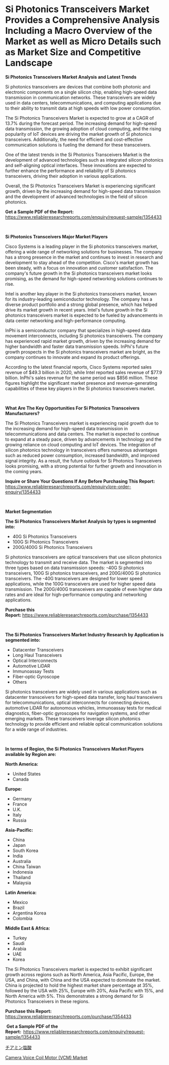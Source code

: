 <p><h1>Si Photonics Transceivers Market Provides a Comprehensive Analysis Including a Macro Overview of the Market as well as Micro Details such as Market Size and Competitive Landscape</h1></p><p><strong>Si Photonics Transceivers Market Analysis and Latest Trends</strong></p>
<p><p>Si photonics transceivers are devices that combine both photonic and electronic components on a single silicon chip, enabling high-speed data transmission in communication networks. These transceivers are widely used in data centers, telecommunications, and computing applications due to their ability to transmit data at high speeds with low power consumption.</p><p>The Si Photonics Transceivers Market is expected to grow at a CAGR of 13.7% during the forecast period. The increasing demand for high-speed data transmission, the growing adoption of cloud computing, and the rising popularity of IoT devices are driving the market growth of Si photonics transceivers. Additionally, the need for efficient and cost-effective communication solutions is fueling the demand for these transceivers.</p><p>One of the latest trends in the Si Photonics Transceivers Market is the development of advanced technologies such as integrated silicon photonics and self-aligning optical interfaces. These innovations are expected to further enhance the performance and reliability of Si photonics transceivers, driving their adoption in various applications.</p><p>Overall, the Si Photonics Transceivers Market is experiencing significant growth, driven by the increasing demand for high-speed data transmission and the development of advanced technologies in the field of silicon photonics.</p></p>
<p><strong>Get a Sample PDF of the Report:&nbsp;</strong> <a href="https://www.reliableresearchreports.com/enquiry/request-sample/1354433">https://www.reliableresearchreports.com/enquiry/request-sample/1354433</a></p>
<p>&nbsp;</p>
<p><strong>Si Photonics Transceivers Major Market Players</strong></p>
<p><p>Cisco Systems is a leading player in the Si photonics transceivers market, offering a wide range of networking solutions for businesses. The company has a strong presence in the market and continues to invest in research and development to stay ahead of the competition. Cisco's market growth has been steady, with a focus on innovation and customer satisfaction. The company's future growth in the Si photonics transceivers market looks promising, as the demand for high-speed networking solutions continues to rise.</p><p>Intel is another key player in the Si photonics transceivers market, known for its industry-leading semiconductor technology. The company has a diverse product portfolio and a strong global presence, which has helped drive its market growth in recent years. Intel's future growth in the Si photonics transceivers market is expected to be fueled by advancements in data center networking and high-performance computing.</p><p>InPhi is a semiconductor company that specializes in high-speed data movement interconnects, including Si photonics transceivers. The company has experienced rapid market growth, driven by the increasing demand for higher bandwidth and faster data transmission speeds. InPhi's future growth prospects in the Si photonics transceivers market are bright, as the company continues to innovate and expand its product offerings.</p><p>According to the latest financial reports, Cisco Systems reported sales revenue of $49.3 billion in 2020, while Intel reported sales revenue of $77.9 billion. InPhi's sales revenue for the same period was $856 million. These figures highlight the significant market presence and revenue-generating capabilities of these key players in the Si photonics transceivers market.</p></p>
<p>&nbsp;</p>
<p><strong>What Are The Key Opportunities For Si Photonics Transceivers Manufacturers?</strong></p>
<p><p>The Si Photonics Transceivers market is experiencing rapid growth due to the increasing demand for high-speed data transmission in telecommunications and data centers. The market is expected to continue to expand at a steady pace, driven by advancements in technology and the growing reliance on cloud computing and IoT devices. The integration of silicon photonics technology in transceivers offers numerous advantages such as reduced power consumption, increased bandwidth, and improved signal integrity. As a result, the future outlook for Si Photonics Transceivers looks promising, with a strong potential for further growth and innovation in the coming years.</p></p>
<p><strong>Inquire or Share Your Questions If Any Before Purchasing This Report:</strong> <a href="https://www.reliableresearchreports.com/enquiry/pre-order-enquiry/1354433">https://www.reliableresearchreports.com/enquiry/pre-order-enquiry/1354433</a></p>
<p>&nbsp;</p>
<p><strong>Market Segmentation</strong></p>
<p><strong>The Si Photonics Transceivers Market Analysis by types is segmented into:</strong></p>
<p><ul><li>40G Si Photonics Transceivers</li><li>100G Si Photonics Transceivers</li><li>200G/400G Si Photonics Transceivers</li></ul></p>
<p><p>Si photonics transceivers are optical transceivers that use silicon photonics technology to transmit and receive data. The market is segmented into three types based on data transmission speeds: -40G Si photonics transceivers, 100G Si photonics transceivers, and 200G/400G Si photonics transceivers. The -40G transceivers are designed for lower speed applications, while the 100G transceivers are used for higher speed data transmission. The 200G/400G transceivers are capable of even higher data rates and are ideal for high-performance computing and networking applications.</p></p>
<p><strong>Purchase this Report:&nbsp;</strong><a href="https://www.reliableresearchreports.com/purchase/1354433">https://www.reliableresearchreports.com/purchase/1354433</a></p>
<p>&nbsp;</p>
<p><strong>The Si Photonics Transceivers Market Industry Research by Application is segmented into:</strong></p>
<p><ul><li>Datacenter Transceivers</li><li>Long Haul Transceivers</li><li>Optical Interconnects</li><li>Automotive LiDAR</li><li>Immunoassay Tests</li><li>Fiber-optic Gyroscope</li><li>Others</li></ul></p>
<p><p>Si photonics transceivers are widely used in various applications such as datacenter transceivers for high-speed data transfer, long haul transceivers for telecommunications, optical interconnects for connecting devices, automotive LiDAR for autonomous vehicles, immunoassay tests for medical diagnostics, fiber-optic gyroscopes for navigation systems, and other emerging markets. These transceivers leverage silicon photonics technology to provide efficient and reliable optical communication solutions for a wide range of industries.</p></p>
<p>&nbsp;</p>
<p><strong>In terms of Region, the Si Photonics Transceivers Market Players available by Region are:</strong></p>
<p>
    <p> <strong> North America: </strong>
        <ul>
            <li>United States</li>
            <li>Canada</li>
        </ul>
        </p> 
    <p> <strong> Europe: </strong>
        <ul>
            <li>Germany</li>
            <li>France</li>
            <li>U.K.</li>
            <li>Italy</li>
            <li>Russia</li>
        </ul>
        </p> 
    <p> <strong> Asia-Pacific: </strong>
        <ul>
            <li>China</li>
            <li>Japan</li>
            <li>South Korea</li>
            <li>India</li>
            <li>Australia</li>
            <li>China Taiwan</li>
            <li>Indonesia</li>
            <li>Thailand</li>
            <li>Malaysia</li>
        </ul>
        </p> 
    <p> <strong> Latin America: </strong>
        <ul>
            <li>Mexico</li>
            <li>Brazil</li>
            <li>Argentina Korea</li>
            <li>Colombia</li>
        </ul>
        </p> 
    <p> <strong> Middle East & Africa: </strong>
        <ul>
            <li>Turkey</li>
            <li>Saudi</li>
            <li>Arabia</li>
            <li>UAE</li>
            <li>Korea</li>
        </ul>
    </p>
    </p>
<p><p>The Si Photonics Transceivers market is expected to exhibit significant growth across regions such as North America, Asia Pacific, Europe, the USA, and China, with China and the USA expected to dominate the market. China is projected to hold the highest market share percentage at 35%, followed by the USA with 25%, Europe with 20%, Asia Pacific with 15%, and North America with 5%. This demonstrates a strong demand for Si Photonics Transceivers in these regions.</p></p>
<p><strong>Purchase this Report: </strong><a href="https://www.reliableresearchreports.com/purchase/1354433">https://www.reliableresearchreports.com/purchase/1354433</a></p>
<p>&nbsp;<strong>Get a Sample PDF of the Report:&nbsp;&nbsp;</strong><a href="https://www.reliableresearchreports.com/enquiry/request-sample/1354433">https://www.reliableresearchreports.com/enquiry/request-sample/1354433</a></p>
<p><strong></strong></p>
<p><p><a href="https://github.com/ppmazlotr77499/Market-Research-Report-List-1/blob/main/463907713811.md">チアミン塩酸</a></p><p><a href="https://github.com/GroverBarry/Market-Research-Report-List-4/blob/main/camera-voice-coil-motor-vcm-market.md">Camera Voice Coil Motor (VCM) Market</a></p></p>